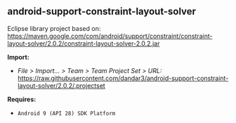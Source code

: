 ## android-support-constraint-layout-solver

Eclipse library project based on:<br/>
https://maven.google.com/com/android/support/constraint/constraint-layout-solver/2.0.2/constraint-layout-solver-2.0.2.jar

**Import:**
- _File > Import... > Team > Team Project Set > URL:_<br/>
  https://raw.githubusercontent.com/dandar3/android-support-constraint-layout-solver/2.0.2/.projectset

**Requires:**
- `Android 9 (API 28) SDK Platform`